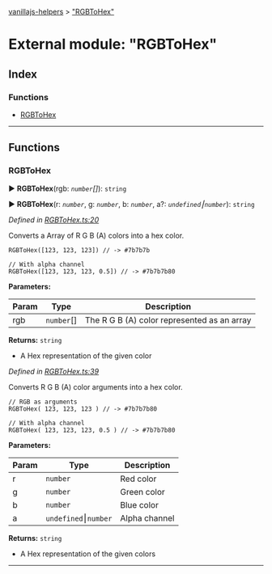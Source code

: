 [vanillajs-helpers](../README.md) > ["RGBToHex"](../modules/_rgbtohex_.md)



# External module: "RGBToHex"

## Index

### Functions

* [RGBToHex](_rgbtohex_.md#rgbtohex)



---
## Functions
<a id="rgbtohex"></a>

###  RGBToHex

► **RGBToHex**(rgb: *`number`[]*): `string`

► **RGBToHex**(r: *`number`*, g: *`number`*, b: *`number`*, a?: *`undefined`⎮`number`*): `string`



*Defined in [RGBToHex.ts:20](https://github.com/Tokimon/vanillajs-helpers/blob/d56b968/RGBToHex.ts#L20)*



Converts a Array of R G B (A) colors into a hex color.

    RGBToHex([123, 123, 123]) // -> #7b7b7b
    
    // With alpha channel
    RGBToHex([123, 123, 123, 0.5]) // -> #7b7b7b80


**Parameters:**

| Param | Type | Description |
| ------ | ------ | ------ |
| rgb | `number`[]   |  The R G B (A) color represented as an array |





**Returns:** `string`
- A Hex representation of the given color




*Defined in [RGBToHex.ts:39](https://github.com/Tokimon/vanillajs-helpers/blob/d56b968/RGBToHex.ts#L39)*



Converts R G B (A) color arguments into a hex color.

    // RGB as arguments
    RGBToHex( 123, 123, 123 ) // -> #7b7b7b80
    
    // With alpha channel
    RGBToHex( 123, 123, 123, 0.5 ) // -> #7b7b7b80


**Parameters:**

| Param | Type | Description |
| ------ | ------ | ------ |
| r | `number`   |  Red color |
| g | `number`   |  Green color |
| b | `number`   |  Blue color |
| a | `undefined`⎮`number`   |  Alpha channel |





**Returns:** `string`
- A Hex representation of the given colors






___


